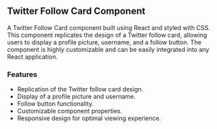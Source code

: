 ## Twitter Follow Card Component

A Twitter Follow Card component built using React and styled with CSS. This component replicates the design of a Twitter follow card, allowing users to display a profile picture, username, and a follow button. The component is highly customizable and can be easily integrated into any React application.

### Features

- Replication of the Twitter follow card design.
- Display of a profile picture and username.
- Follow button functionality.
- Customizable component properties.
- Responsive design for optimal viewing experience.
